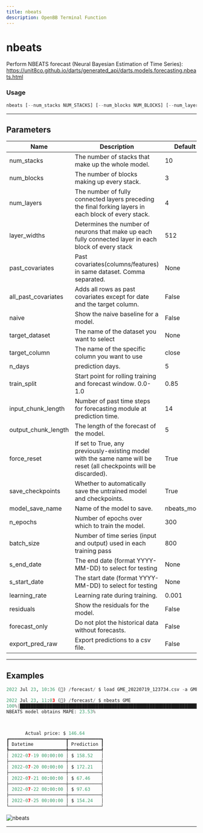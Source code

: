 ```yaml
---
title: nbeats
description: OpenBB Terminal Function
---
```


# nbeats

Perform NBEATS forecast (Neural Bayesian Estimation of Time Series): https://unit8co.github.io/darts/generated_api/darts.models.forecasting.nbeats.html

### Usage

```python
nbeats [--num_stacks NUM_STACKS] [--num_blocks NUM_BLOCKS] [--num_layers NUM_LAYERS] [--layer_widths LAYER_WIDTHS] [--past-covariates PAST_COVARIATES] [--all-past-covariates] [--naive] [-d {}] [-c TARGET_COLUMN] [-n N_DAYS] [-t TRAIN_SPLIT] [-i INPUT_CHUNK_LENGTH] [-o OUTPUT_CHUNK_LENGTH] [--force-reset FORCE_RESET] [--save-checkpoints SAVE_CHECKPOINTS] [--model-save-name MODEL_SAVE_NAME] [--n-epochs N_EPOCHS] [--batch-size BATCH_SIZE] [--end S_END_DATE] [--start S_START_DATE] [--learning-rate LEARNING_RATE] [--residuals] [--forecast-only] [--export-pred-raw]
```

---

## Parameters

| Name | Description | Default | Optional | Choices |
| ---- | ----------- | ------- | -------- | ------- |
| num_stacks | The number of stacks that make up the whole model. | 10 | True | None |
| num_blocks | The number of blocks making up every stack. | 3 | True | None |
| num_layers | The number of fully connected layers preceding the final forking layers in each block of every stack. | 4 | True | None |
| layer_widths | Determines the number of neurons that make up each fully connected layer in each block of every stack | 512 | True | None |
| past_covariates | Past covariates(columns/features) in same dataset. Comma separated. | None | True | None |
| all_past_covariates | Adds all rows as past covariates except for date and the target column. | False | True | None |
| naive | Show the naive baseline for a model. | False | True | None |
| target_dataset | The name of the dataset you want to select | None | True | None |
| target_column | The name of the specific column you want to use | close | True | None |
| n_days | prediction days. | 5 | True | None |
| train_split | Start point for rolling training and forecast window. 0.0-1.0 | 0.85 | True | None |
| input_chunk_length | Number of past time steps for forecasting module at prediction time. | 14 | True | None |
| output_chunk_length | The length of the forecast of the model. | 5 | True | None |
| force_reset | If set to True, any previously-existing model with the same name will be reset (all checkpoints will be discarded). | True | True | None |
| save_checkpoints | Whether to automatically save the untrained model and checkpoints. | True | True | None |
| model_save_name | Name of the model to save. | nbeats_model | True | None |
| n_epochs | Number of epochs over which to train the model. | 300 | True | None |
| batch_size | Number of time series (input and output) used in each training pass | 800 | True | None |
| s_end_date | The end date (format YYYY-MM-DD) to select for testing | None | True | None |
| s_start_date | The start date (format YYYY-MM-DD) to select for testing | None | True | None |
| learning_rate | Learning rate during training. | 0.001 | True | None |
| residuals | Show the residuals for the model. | False | True | None |
| forecast_only | Do not plot the historical data without forecasts. | False | True | None |
| export_pred_raw | Export predictions to a csv file. | False | True | None |


---

## Examples

```python
2022 Jul 23, 10:36 (🦋) /forecast/ $ load GME_20220719_123734.csv -a GME

2022 Jul 23, 11:03 (🦋) /forecast/ $ nbeats GME
100%|███████████████████████████████████████████████████████████████████████████████████████████████████████████████████████████████████████████████████████████████████████████████████████████████████████████████| 115/115 [00:0700:00, 15.10it/s]
NBEATS model obtains MAPE: 23.53%



       Actual price: $ 146.64
┏━━━━━━━━━━━━━━━━━━━━━┳━━━━━━━━━━━━┓
┃ Datetime            ┃ Prediction ┃
┡━━━━━━━━━━━━━━━━━━━━━╇━━━━━━━━━━━━┩
│ 2022-07-19 00:00:00 │ $ 158.52   │
├─────────────────────┼────────────┤
│ 2022-07-20 00:00:00 │ $ 172.21   │
├─────────────────────┼────────────┤
│ 2022-07-21 00:00:00 │ $ 67.46    │
├─────────────────────┼────────────┤
│ 2022-07-22 00:00:00 │ $ 97.63    │
├─────────────────────┼────────────┤
│ 2022-07-25 00:00:00 │ $ 154.24   │
└─────────────────────┴────────────┘
```
![nbeats](https://user-images.githubusercontent.com/72827203/180615396-d29126ae-ad75-4f84-9f67-2121dc4e695a.png)

---

